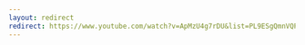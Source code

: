 ```yaml
---
layout: redirect
redirect: https://www.youtube.com/watch?v=ApMzU4g7rDU&list=PL9ESgQmnVQPZdlajOaRUaZe1-NnJGdKot
---
```

